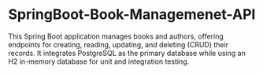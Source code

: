 # SpringBoot-Book-Managemenet-API
This Spring Boot application manages books and authors, offering endpoints for creating, reading, updating, and deleting (CRUD) their records. It integrates PostgreSQL as the primary database while using an H2 in-memory database for unit and integration testing.
